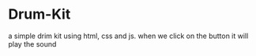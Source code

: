 # Drum-Kit
a simple drim kit using html, css and js. when we click on the button it will play the sound
